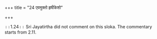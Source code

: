 +++
title = "24 एवमुक्तो हृषीकेशो"

+++
  
  
।।1.24।। Sri Jayatirtha did not comment on this sloka. The commentary
starts from 2.11.  
  
